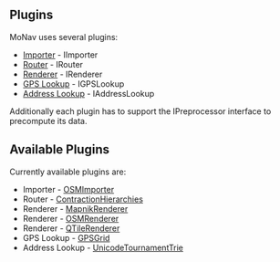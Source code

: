 ## Plugins ##
MoNav uses several plugins:
  * [Importer](Importer.md) - IImporter
  * [Router](Router.md) - IRouter
  * [Renderer](Renderer.md) - IRenderer
  * [GPS Lookup](GPSLookup.md) - IGPSLookup
  * [Address Lookup](AddressLookup.md) - IAddressLookup

Additionally each plugin has to support the IPreprocessor interface to precompute its data.

## Available Plugins ##

Currently available plugins are:
  * Importer - [OSMImporter](OSMImporter.md)
  * Router - [ContractionHierarchies](ContractionHierarchies.md)
  * Renderer - [MapnikRenderer](MapnikRenderer.md)
  * Renderer - [OSMRenderer](OSMRenderer.md)
  * Renderer - [QTileRenderer](QTileRenderer.md)
  * GPS Lookup - [GPSGrid](GPSGrid.md)
  * Address Lookup - [UnicodeTournamentTrie](UnicodeTournamentTrie.md)